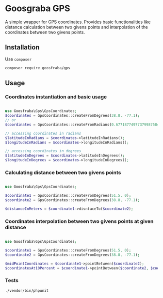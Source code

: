 # Goosgraba GPS

A simple wrapper for GPS coordinates.
Provides basic functionalities like distance calculation between two givens points and interpolation of the coordinates between two givens points.

## Installation

Use `composer`

  ```sh
  composer require goosfraba/gps
  ```

## Usage

### Coordinates instantiation and basic usage

```php

use Goosfraba\Gps\GpsCoordinates;
$coordinates = GpsCoordinates::createFromDegrees(38.8, -77.1);
// or
$coordinates = GpsCoordinates::createFromRadians(0.677187749773799875846392, -1.3456488532876281038081655);

// accessing coordinates in radians
$latitudeInRadians = $coordinates->latitudeInRadians();
$longitudeInRadians = $coordinates->longitudeInRadians();

// accessing coordinates in degrees
$latitudeInDegrees = $coordinates->latitudeInDegrees();
$longitudeInDegrees = $coordinates->longitudeInDegrees();

```

### Calculating distance between two givens points

```php

use Goosfraba\Gps\GpsCoordinates;

$coordinate1 = GpsCoordinates::createFromDegrees(51.5, 0);
$coordinate2 = GpsCoordinates::createFromDegrees(38.8, -77.1);

$distanceInMeters = $coordinate1->disntaceTo($coordinate2);

```


### Coordinates interpolation between two givens points at given distance

```php

use Goosfraba\Gps\GpsCoordinates;

$coordinate1 = GpsCoordinates::createFromDegrees(51.5, 0);
$coordinate2 = GpsCoordinates::createFromDegrees(38.8, -77.1);

$midPointCoordinates = $coordinate1->pointBetween($coordinate2);
$coordinatesAt10Percent = $coordinate1->pointBetween($coordinate2, $coordinate1->distanceTo($coordinate2) / 10);

```

### Tests

```bash
./vendor/bin/phpunit
```
